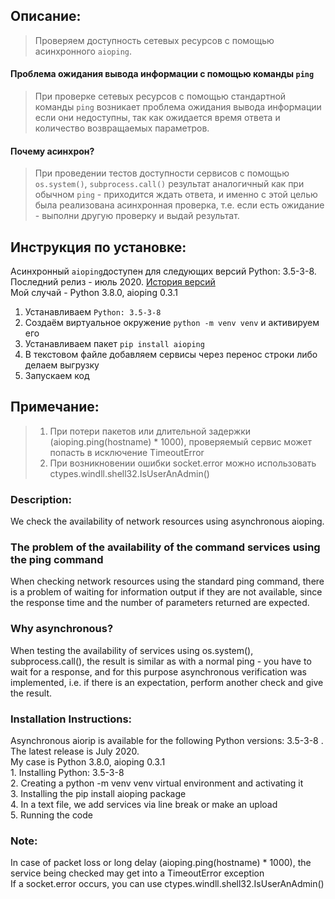 ## Описание:
> Проверяем доступность сетевых ресурсов с помощью асинхронного `aioping`.<br />
#### Проблема ожидания вывода информации с помощью команды `ping`
> При проверке сетевых ресурсов с помощью стандартной команды `ping` возникает проблема ожидания вывода информации если они недоступны, так как ожидается время ответа и количество возвращаемых параметров.<br />
#### Почему асинхрон?
> При проведении тестов доступности сервисов с помощью `os.system()`, `subprocess.call()` результат аналогичный как при обычном `ping` - приходится ждать ответа, и именно с этой целью была реализована асинхронная проверка, т.е. если есть ожидание - выполни другую проверку и выдай результат.     

## Инструкция по установке:
Асинхронный `aioping`доступен для следующих версий Python: 3.5-3-8. Последний релиз - июль 2020. [История версий](https://pypi.org/project/aioping/#history)<br/>
Мой случай - Python 3.8.0, aioping 0.3.1 <br/>
1. Устанавливаем `Python: 3.5-3-8`
2. Создаём виртуальное окружение `python -m venv venv` и активируем его
3. Устанавливаем пакет `pip install aioping`
4. В текстовом файле добавляем сервисы через перенос строки либо делаем выгрузку
5. Запускаем код


## Примечание:
> 1. При потери пакетов или длительной задержки (aioping.ping(hostname) * 1000), проверяемый сервис может попасть в исключение TimeoutError<br />
> 2. При возникновении ошибки socket.error можно использовать ctypes.windll.shell32.IsUserAnAdmin()

### Description:
We check the availability of network resources using asynchronous aioping.

### The problem of the availability of the command services using the ping command 
When checking network resources using the standard ping command, there is a problem of waiting for information output if they are not available, since the response time and the number of parameters returned are expected.

### Why asynchronous?
When testing the availability of services using os.system(), subprocess.call(), the result is similar as with a normal ping - you have to wait for a response, and for this purpose asynchronous verification was implemented, i.e. if there is an expectation, perform another check and give the result.

### Installation Instructions:
Asynchronous aiorip is available for the following Python versions: 3.5-3-8 . The latest release is July 2020.<br/>
My case is Python 3.8.0, aioping 0.3.1<br/>1. Installing Python: 3.5-3-8<br/>
2. Creating a python -m venv venv virtual environment and activating it<br/>
3. Installing the pip install aioping package<br/>
4. In a text file, we add services via line break or make an upload<br/>
5. Running the code
### Note:
In case of packet loss or long delay (aioping.ping(hostname) * 1000), the service being checked may get into a TimeoutError exception<br/>
If a socket.error occurs, you can use ctypes.windll.shell32.IsUserAnAdmin()

